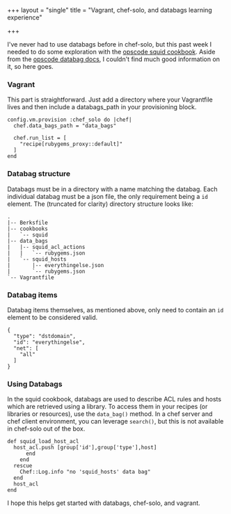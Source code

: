 +++
layout = "single"
title = "Vagrant, chef-solo, and databags learning experience"

+++

I've never had to use databags before in chef-solo, but this past week I needed to do some exploration with the [opscode squid cookbook](https://github.com/opscode-cookbooks/squid). Aside from the [opscode databag docs](http://docs.opscode.com/essentials_data_bags.html), I couldn't find much good information on it, so here goes. 
### Vagrant
This part is straightforward. Just add a directory where your Vagrantfile lives and then include a databags_path in your provisioning block. 

	config.vm.provision :chef_solo do |chef|
	  chef.data_bags_path = "data_bags"

	  chef.run_list = [
	    "recipe[rubygems_proxy::default]"
	  ]
	end
### Databag structure
Databags must be in a directory with a name matching the databag. Each individual databag must be a json file, the only requirement being a `id` element. The (truncated for clarity) directory structure looks like:

	.
	|-- Berksfile
	|-- cookbooks
	|   `-- squid
	|-- data_bags
	|   |-- squid_acl_actions
	|   |   `-- rubygems.json
	|   `-- squid_hosts
	|       |-- everythingelse.json
	|       `-- rubygems.json
	`-- Vagrantfile
### Databag items
Databag items themselves, as mentioned above, only need to contain an `id` element to be considered valid. 

	{                                                                                  
	  "type": "dstdomain", 
	  "id": "everythingelse",
	  "net": [
	    "all"
	  ]
	} 

### Using Databags
In the squid cookbook, databags are used to describe ACL rules and hosts which are retrieved using a library. To access  them in your recipes (or libraries or resources), use the `data_bag()` method. In a chef server and chef client environment, you can leverage `search()`, but this is not available in chef-solo out of the box.

	def squid_load_host_acl
	  host_acl.push [group['id'],group['type'],host]
	      end
	    end
	  rescue
	    Chef::Log.info "no 'squid_hosts' data bag"
	  end
	  host_acl
	end

I hope this helps get started with databags, chef-solo, and vagrant. 